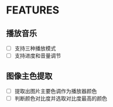 # FEATURES

## 播放音乐

- [ ] 支持三种播放模式
- [ ] 支持进度和音量调节

## 图像主色提取

- [ ] 提取出图片主要色调作为播放器颜色
- [ ] 判断颜色对比度并选取对比度最高的颜色
